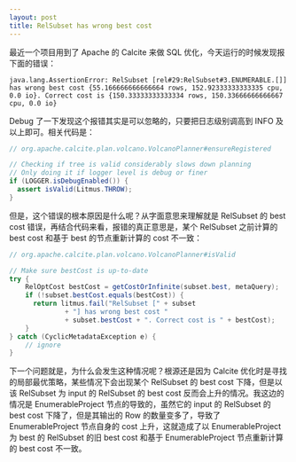 ```yaml
---
layout: post
title: RelSubset has wrong best cost
---
```

最近一个项目用到了 Apache 的 Calcite 来做 SQL 优化，今天运行的时候发现报下面的错误：
```
java.lang.AssertionError: RelSubset [rel#29:RelSubset#3.ENUMERABLE.[]] has wrong best cost {55.166666666666664 rows, 152.92333333333335 cpu, 0.0 io}. Correct cost is {150.33333333333334 rows, 150.33666666666667 cpu, 0.0 io}
```
Debug 了一下发现这个报错其实是可以忽略的，只要把日志级别调高到 INFO 及以上即可。相关代码是：
```java
// org.apache.calcite.plan.volcano.VolcanoPlanner#ensureRegistered

// Checking if tree is valid considerably slows down planning
// Only doing it if logger level is debug or finer
if (LOGGER.isDebugEnabled()) {
  assert isValid(Litmus.THROW);
}
```
但是，这个错误的根本原因是什么呢？从字面意思来理解就是 RelSubset 的 best cost 错误，再结合代码来看，报错的真正意思是，某个 RelSubset 之前计算的 best cost 和基于 best 的节点重新计算的 cost 不一致：
```java
// org.apache.calcite.plan.volcano.VolcanoPlanner#isValid

// Make sure bestCost is up-to-date
try {
    RelOptCost bestCost = getCostOrInfinite(subset.best, metaQuery);
    if (!subset.bestCost.equals(bestCost)) {
      return litmus.fail("RelSubset [" + subset
              + "] has wrong best cost "
              + subset.bestCost + ". Correct cost is " + bestCost);
    }
} catch (CyclicMetadataException e) {
	// ignore
}
```
下一个问题就是，为什么会发生这种情况呢？根源还是因为 Calcite 优化时是寻找的局部最优策略，某些情况下会出现某个 RelSubset 的 best cost 下降，但是以该 RelSubset 为 input 的 RelSubset 的 best cost 反而会上升的情况。我这边的情况是 EnumerableProject 节点的导致的，虽然它的 input 的 RelSubset 的 best cost 下降了，但是其输出的 Row 的数量变多了，导致了 EnumerableProject 节点自身的 cost 上升，这就造成了以 EnumerableProject 为 best 的 RelSubset 的旧 best cost 和基于 EnumerableProject 节点重新计算的 best cost 不一致。

